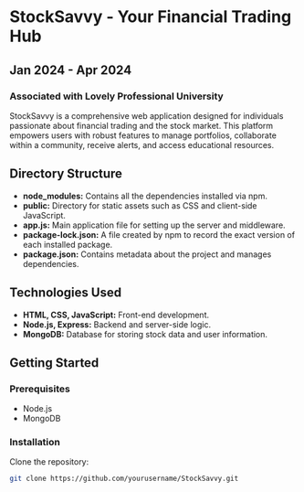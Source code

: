 # StockSavvy - Your Financial Trading Hub

## Jan 2024 - Apr 2024

### Associated with Lovely Professional University

StockSavvy is a comprehensive web application designed for individuals passionate about financial trading and the stock market. This platform empowers users with robust features to manage portfolios, collaborate within a community, receive alerts, and access educational resources.

## Directory Structure

- **node_modules:** Contains all the dependencies installed via npm.
- **public:** Directory for static assets such as CSS and client-side JavaScript.
- **app.js:** Main application file for setting up the server and middleware.
- **package-lock.json:** A file created by npm to record the exact version of each installed package.
- **package.json:** Contains metadata about the project and manages dependencies.

## Technologies Used
- **HTML, CSS, JavaScript:** Front-end development.
- **Node.js, Express:** Backend and server-side logic.
- **MongoDB:** Database for storing stock data and user information.

## Getting Started

### Prerequisites
- Node.js
- MongoDB

### Installation
Clone the repository:
```sh
git clone https://github.com/yourusername/StockSavvy.git
